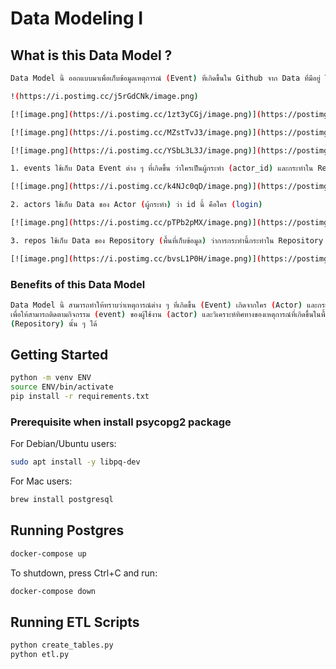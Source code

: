 # Data Modeling I

## What is this Data Model ?

```sh
Data Model นี้ ออกแบบมาเพื่อเก็บข้อมูลเหตุการณ์ (Event) ที่เกิดขึ้นใน Github จาก Data ที่มีอยู่ โดยประกอบด้วย 3 Table 

!(https://i.postimg.cc/j5rGdCNk/image.png)

[![image.png](https://i.postimg.cc/1zt3yCGj/image.png)](https://postimg.cc/nXyJk1w4)

[![image.png](https://i.postimg.cc/MZstTvJ3/image.png)](https://postimg.cc/K4Mtpczt)

[![image.png](https://i.postimg.cc/YSbL3L3J/image.png)](https://postimg.cc/06KN5Qhf)

1. events ใช้เก็บ Data Event ต่าง ๆ ที่เกิดขึ้น ว่าใครเป็นผู้กระทำ (actor_id) และกระทำใน Repository ใด (repo_id) 

[![image.png](https://i.postimg.cc/k4NJc0qD/image.png)](https://postimg.cc/8J5gknFV)

2. actors ใช้เก็บ Data ของ Actor (ผู้กระทำ) ว่า id นี้ คือใคร (login)

[![image.png](https://i.postimg.cc/pTPb2pMX/image.png)](https://postimg.cc/TyNH02PZ)

3. repos ใช้เก็บ Data ของ Repository (พื้นที่เก็บข้อมูล) ว่าการกระทำนี้กระทำใน Repository ใด (name)

[![image.png](https://i.postimg.cc/bvsL1P0H/image.png)](https://postimg.cc/VSPjc3Vd)

```
### Benefits of this Data Model

```sh
Data Model นี้ สามารถทำให้ทราบว่าเหตุการณ์ต่าง ๆ ที่เกิดขึ้น (Event) เกิดจากใคร (Actor) และกระทำใน Repository ใด
เพื่อให้สามารถติดตามกิจกรรม (event) ของผู้ใช้งาน (actor) และวิเคราะห์ทิศทางของเหตุการณ์ที่เกิดขึ้นในพื้นที่เก็บข้อมูล
(Repository) นั้น ๆ ได้
```

## Getting Started

```sh
python -m venv ENV
source ENV/bin/activate
pip install -r requirements.txt
```

### Prerequisite when install psycopg2 package

For Debian/Ubuntu users:

```sh
sudo apt install -y libpq-dev
```

For Mac users:

```sh
brew install postgresql
```

## Running Postgres

```sh
docker-compose up
```

To shutdown, press Ctrl+C and run:

```sh
docker-compose down
```

## Running ETL Scripts

```sh
python create_tables.py
python etl.py
```
